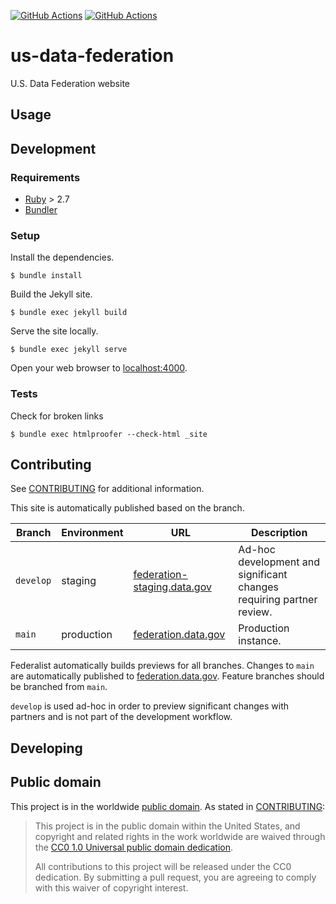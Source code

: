 [![GitHub Actions](https://github.com/GSA/us-data-federation/actions/workflows/build.yml/badge.svg)](https://github.com/GSA/us-data-federation/actions/workflows/build.yml)
[![GitHub Actions](https://github.com/GSA/us-data-federation/actions/workflows/qa.yml/badge.svg)](https://github.com/GSA/us-data-federation/actions/workflows/qa.yml)

# us-data-federation

U.S. Data Federation website

## Usage


## Development

### Requirements

- [Ruby](https://www.ruby-lang.org/en/) > 2.7
- [Bundler](https://bundler.io/)


### Setup

Install the dependencies.

    $ bundle install

Build the Jekyll site.

    $ bundle exec jekyll build

Serve the site locally.

    $ bundle exec jekyll serve

Open your web browser to [localhost:4000](http://localhost:4000/).


### Tests

Check for broken links

    $ bundle exec htmlproofer --check-html _site

## Contributing

See [CONTRIBUTING](CONTRIBUTING.md) for additional information.

This site is automatically published based on the branch.

Branch    | Environment | URL | Description
------    | ----------- | --- | -----------
`develop` | staging     | [federation-staging.data.gov](https://federation-staging.data.gov/) | Ad-hoc development and significant changes requiring partner review.
`main`  | production  | [federation.data.gov](https://federation.data.gov/) | Production instance.

Federalist automatically builds previews for all branches. Changes to `main` are
automatically published to [federation.data.gov](https://federation.data.gov/).
Feature branches should be branched from `main`.

`develop` is used ad-hoc in order to preview significant changes with partners
and is not part of the development workflow.

## Developing



## Public domain

This project is in the worldwide [public domain](LICENSE.md). As stated in [CONTRIBUTING](CONTRIBUTING.md):

> This project is in the public domain within the United States, and copyright and related rights in the work worldwide are waived through the [CC0 1.0 Universal public domain dedication](https://creativecommons.org/publicdomain/zero/1.0/).
>
> All contributions to this project will be released under the CC0 dedication. By submitting a pull request, you are agreeing to comply with this waiver of copyright interest.

